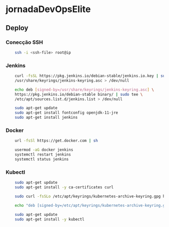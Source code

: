 # jornadaDevOpsElite

## Deploy

### Conecção SSH

```bash
    ssh -i <ssh-file> root@ip
```

### Jenkins

```bash
    curl -fsSL https://pkg.jenkins.io/debian-stable/jenkins.io.key | sudo tee \
    /usr/share/keyrings/jenkins-keyring.asc > /dev/null
```

```bash
    echo deb [signed-by=/usr/share/keyrings/jenkins-keyring.asc] \
    https://pkg.jenkins.io/debian-stable binary/ | sudo tee \
    /etc/apt/sources.list.d/jenkins.list > /dev/null
```

```bash
    sudo apt-get update
    sudo apt-get install fontconfig openjdk-11-jre
    sudo apt-get install jenkins
```

### Docker

```bash
    url -fsSl https://get.docker.com | sh
```

```bash
    usermod -aG docker jenkins
    systemctl restart jenkins
    systemctl status jenkins
```

### Kubectl

```bash
    sudo apt-get update
    sudo apt-get install -y ca-certificates curl
```

```bash
    sudo curl -fsSLo /etc/apt/keyrings/kubernetes-archive-keyring.gpg https://packages.cloud.google.com/apt/doc/apt-key.gpg
```

```bash
    echo "deb [signed-by=/etc/apt/keyrings/kubernetes-archive-keyring.gpg] https://apt.kubernetes.io/ kubernetes-xenial main" | sudo tee /etc/apt/sources.list.d/kubernetes.list
```

```bash
    sudo apt-get update
    sudo apt-get install -y kubectl
```
